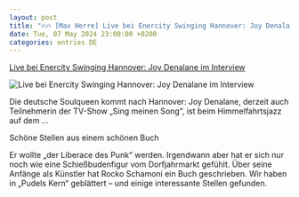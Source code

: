 ```yaml
---
layout: post
title: "🔥🔥 [Max Herre] Live bei Enercity Swinging Hannover: Joy Denalane im Interview"
date: Tue, 07 May 2024 23:00:00 +0200
categories: entries DE
---
```

[Live bei Enercity Swinging Hannover: Joy Denalane im Interview](https://www.haz.de/kultur/regional/live-bei-enercity-swinging-hannover-joy-denalane-im-interview-WA6JIJVMSVCYZCHT4USHIHCTVI.html)

![Live bei Enercity Swinging Hannover: Joy Denalane im Interview](https://www.haz.de/resizer/v2/CTURH3FAD5ADVITNRN2VKX5EPU.jpg?auth=120e568de55f02f4b4389102d28dca6be04f0fe67017c454259b17cc3d127254&quality=70&width=1200&height=630&smart=true&watermark=https%3A%2F%2Fassets.rndtech.de%2Fhaz%2Fwatermark-plus.png%3A17%3A50%2C50)

Die deutsche Soulqueen kommt nach Hannover: Joy Denalane, derzeit auch Teilnehmerin der TV-Show „Sing meinen Song“, ist beim Himmelfahrtsjazz auf dem ...

Schöne Stellen aus einem schönen Buch

Er wollte „der Liberace des Punk“ werden. Irgendwann aber hat er sich nur noch wie eine Schießbudenfigur vom Dorfjahrmarkt gefühlt. Über seine Anfänge als Künstler hat Rocko Schamoni ein Buch geschrieben. Wir haben in „Pudels Kern“ geblättert – und einige interessante Stellen gefunden.

